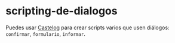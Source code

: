 # scripting-de-dialogos

Puedes usar [Castelog](https://github.com/allnulled/castelog) para crear scripts varios que usen diálogos: `confirmar`, `formulario`, `informar`.